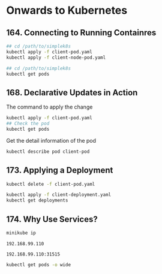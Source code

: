# Onwards to Kubernetes

## 164. Connecting to Running Containres

```bash
## cd /path/to/simplek8s
kubectl apply -f client-pod.yaml
kubectl apply -f client-node-pod.yaml
```

```bash
## cd /path/to/simplek8s
kubectl get pods
```

## 168. Declarative Updates in Action

The command to apply the change 

```bash
kubectl apply -f client-pod.yaml
## Check the pod
kubectl get pods
```

Get the detail information of the pod

```bash
kubectl describe pod client-pod
```

## 173. Applying a Deployment

```bash
kubectl delete -f client-pod.yaml
```

```bash
kubectl apply -f client-deployment.yaml
kubectl get deployments
```

## 174. Why Use Services?

```bash
minikube ip
```

```
192.168.99.110
```

```
192.168.99.110:31515
```

```bash
kubectl get pods -o wide
```
